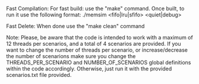 Fast Compilation:
    For fast build: use the "make" command.
    Once built, to run it use the following format:
    ./memsim <pathToTraceFile> <numberOfFrames> <fifo|lru|sfifo> <quiet|debug>

Fast Delete: 
    When done use the "make clean" command

Note:
Please, be aware that the code is intended to work with a maximum of 12 threads per scenarios, and a total of 4 scenarios are provided. If you want to change the number of threads per scenario, or increase/decrease the number of scenarions make sure you change the THREADS_PER_SCENARIO and  NUMBER_OF_SCENARIOS global definitions within the code accordingly. Otherwise, just run it with the provided scenarios.txt file provided.



